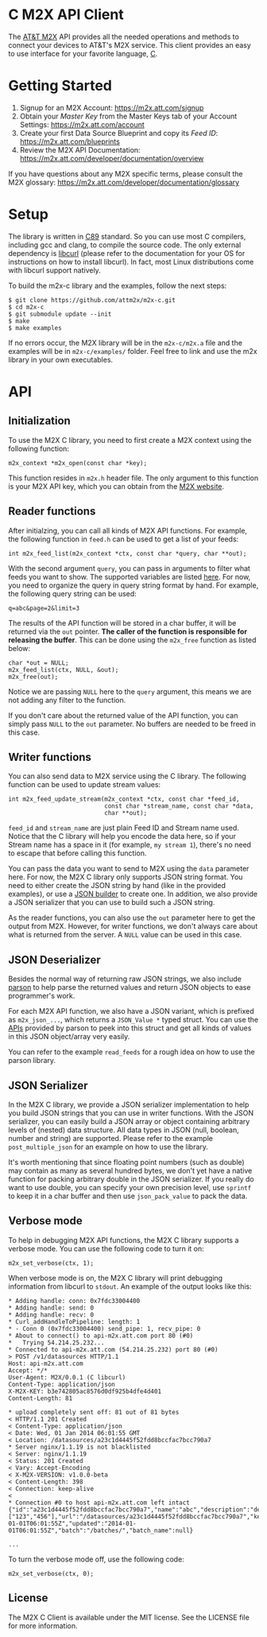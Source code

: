 C M2X API Client
=========================

The [AT&T M2X](https://m2x.att.com/) API provides all the needed operations and methods to connect your devices to AT&T's M2X service. This client provides an easy to use interface for your favorite language, [C](http://www.open-std.org/jtc1/sc22/wg14/).


Getting Started
===============
1. Signup for an M2X Account: https://m2x.att.com/signup
2. Obtain your *Master Key* from the Master Keys tab of your Account Settings: https://m2x.att.com/account
3. Create your first Data Source Blueprint and copy its *Feed ID*: https://m2x.att.com/blueprints
4. Review the M2X API Documentation: https://m2x.att.com/developer/documentation/overview

If you have questions about any M2X specific terms, please consult the M2X glossary: https://m2x.att.com/developer/documentation/glossary


Setup
=====

The library is written in [C89](http://en.wikipedia.org/wiki/ANSI_C) standard. So you can use most C compilers, including gcc and clang, to compile the source code. The only external dependency is [libcurl](http://curl.haxx.se/libcurl/) (please refer to the documentation for your OS for instructions on how to install libcurl). In fact, most Linux distributions come with libcurl support natively.

To build the m2x-c library and the examples, follow the next steps:

```
$ git clone https://github.com/attm2x/m2x-c.git
$ cd m2x-c
$ git submodule update --init
$ make
$ make examples
```

If no errors occur, the M2X library will be in the `m2x-c/m2x.a` file and the examples will be in `m2x-c/examples/` folder. Feel free to link and use the m2x library in your own executables.

API
===

## Initialization

To use the M2X C library, you need to first create a M2X context using the following function:

```
m2x_context *m2x_open(const char *key);
```

This function resides in `m2x.h` header file. The only argument to this function is your M2X API key, which you can obtain from the [M2X website](https://m2x.att.com).

## Reader functions

After initialzing, you can call all kinds of M2X API functions. For example, the following function in `feed.h` can be used to get a list of your feeds:

```
int m2x_feed_list(m2x_context *ctx, const char *query, char **out);
```

With the second argument `query`, you can pass in arguments to filter what feeds you want to show. The supported variables are listed [here](https://m2x.att.com/developer/documentation/feed#List-Search-Feeds). For now, you need to organize the query in query string format by hand. For example, the following query string can be used:

```
q=abc&page=2&limit=3
```

The results of the API function will be stored in a char buffer, it will be returned via the `out` pointer. **The caller of the function is responsible for releasing the buffer**. This can be done using the `m2x_free` function as listed below:

```
char *out = NULL;
m2x_feed_list(ctx, NULL, &out);
m2x_free(out);
```

Notice we are passing `NULL` here to the `query` argument, this means we are not adding any filter to the function.

If you don't care about the returned value of the API function, you can simply pass `NULL` to the `out` parameter. No buffers are needed to be freed in this case.

## Writer functions

You can also send data to M2X service using the C library. The following function can be used to update stream values:

```
int m2x_feed_update_stream(m2x_context *ctx, const char *feed_id,
                           const char *stream_name, const char *data,
                           char **out);
```

`feed_id` and `stream_name` are just plain Feed ID and Stream name used. Notice that the C library will help you encode the data here, so if your Stream name has a space in it (for example, `my stream 1`), there's no need to escape that before calling this function.

You can pass the data you want to send to M2X using the `data` parameter here. For now, the M2X C library only supports JSON string format. You need to either create the JSON string by hand (like in the provided examples), or use a [JSON builder](http://www.json.org/) to create one. In addition, we also provide a JSON serializer that you can use to build such a JSON string.

As the reader functions, you can also use the `out` parameter here to get the output from M2X. However, for writer functions, we don't always care about what is returned from the server. A `NULL` value can be used in this case.


## JSON Deserializer

Besides the normal way of returning raw JSON strings, we also include [parson](https://github.com/kgabis/parson) to help parse the returned values and return JSON objects to ease programmer's work.

For each M2X API function, we also have a JSON variant, which is prefixed as `m2x_json_...`, which returns a `JSON_Value *` typed struct. You can use the [APIs](https://github.com/kgabis/parson/blob/master/parson.h) provided by parson to peek into this struct and get all kinds of values in this JSON object/array very easily.

You can refer to the example `read_feeds` for a rough idea on how to use the parson library.

## JSON Serializer

In the M2X C library, we provide a JSON serializer implementation to help you build JSON strings that you can use in writer functions. With the JSON serializer, you can easily build a JSON array or object containing arbitrary levels of (nested) data structure. All data types in JSON (null, boolean, number and string) are supported. Please refer to the example `post_multiple_json` for an example on how to use the library.

It's worth mentioning that since floating point numbers (such as double) may contain as many as several hundred bytes, we don't yet have a native function for packing arbitrary double in the JSON serializer. If you really do want to use double, you can specify your own precision level, use `sprintf` to keep it in a char buffer and then use `json_pack_value` to pack the data.

## Verbose mode

To help in debugging M2X API functions, the M2X C library supports a verbose mode. You can use the following code to turn it on:

```
m2x_set_verbose(ctx, 1);
```

When verbose mode is on, the M2X C library will print debugging information from libcurl to `stdout`. An example of the output looks like this:

```
* Adding handle: conn: 0x7fdc33004400
* Adding handle: send: 0
* Adding handle: recv: 0
* Curl_addHandleToPipeline: length: 1
* - Conn 0 (0x7fdc33004400) send_pipe: 1, recv_pipe: 0
* About to connect() to api-m2x.att.com port 80 (#0)
*   Trying 54.214.25.232...
* Connected to api-m2x.att.com (54.214.25.232) port 80 (#0)
> POST /v1/datasources HTTP/1.1
Host: api-m2x.att.com
Accept: */*
User-Agent: M2X/0.0.1 (C libcurl)
Content-Type: application/json
X-M2X-KEY: b3e742805ac8576d0df925b4dfe4d401
Content-Length: 81

* upload completely sent off: 81 out of 81 bytes
< HTTP/1.1 201 Created
< Content-Type: application/json
< Date: Wed, 01 Jan 2014 06:01:55 GMT
< Location: /datasources/a23c1d4445f52fdd8bccfac7bcc790a7
* Server nginx/1.1.19 is not blacklisted
< Server: nginx/1.1.19
< Status: 201 Created
< Vary: Accept-Encoding
< X-M2X-VERSION: v1.0.0-beta
< Content-Length: 398
< Connection: keep-alive
<
* Connection #0 to host api-m2x.att.com left intact
{"id":"a23c1d4445f52fdd8bccfac7bcc790a7","name":"abc","description":"def","visibility":"public","serial":null,"status":"enabled","feed":"/feeds/a23c1d4445f52fdd8bccfac7bcc790a7","tags":["123","456"],"url":"/datasources/a23c1d4445f52fdd8bccfac7bcc790a7","key":"0b28a57c811858f4c087fa3720e6f297","created":"2014-01-01T06:01:55Z","updated":"2014-01-01T06:01:55Z","batch":"/batches/","batch_name":null}

...
```

To turn the verbose mode off, use the following code:

```
m2x_set_verbose(ctx, 0);
```

## License

The M2X C Client is available under the MIT license. See the LICENSE file for more information.
